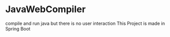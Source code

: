 # JavaWebCompiler
compile and run java but there is no user interaction 
This Project is made in Spring Boot
